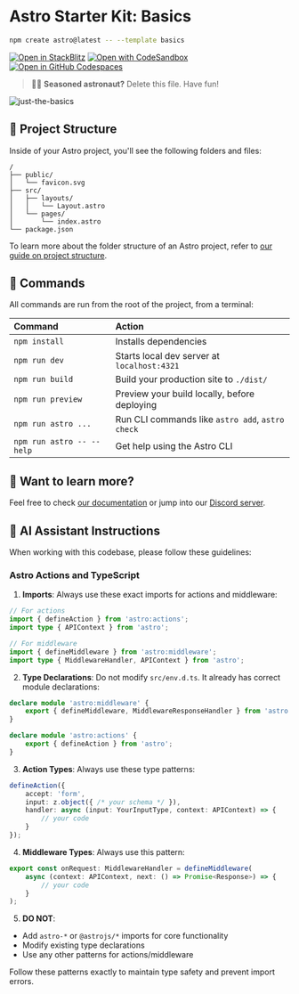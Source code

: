 # Astro Starter Kit: Basics

```sh
npm create astro@latest -- --template basics
```

[![Open in StackBlitz](https://developer.stackblitz.com/img/open_in_stackblitz.svg)](https://stackblitz.com/github/withastro/astro/tree/latest/examples/basics)
[![Open with CodeSandbox](https://assets.codesandbox.io/github/button-edit-lime.svg)](https://codesandbox.io/p/sandbox/github/withastro/astro/tree/latest/examples/basics)
[![Open in GitHub Codespaces](https://github.com/codespaces/badge.svg)](https://codespaces.new/withastro/astro?devcontainer_path=.devcontainer/basics/devcontainer.json)

> 🧑‍🚀 **Seasoned astronaut?** Delete this file. Have fun!

![just-the-basics](https://github.com/withastro/astro/assets/2244813/a0a5533c-a856-4198-8470-2d67b1d7c554)

## 🚀 Project Structure

Inside of your Astro project, you'll see the following folders and files:

```text
/
├── public/
│   └── favicon.svg
├── src/
│   ├── layouts/
│   │   └── Layout.astro
│   └── pages/
│       └── index.astro
└── package.json
```

To learn more about the folder structure of an Astro project, refer to [our guide on project structure](https://docs.astro.build/en/basics/project-structure/).

## 🧞 Commands

All commands are run from the root of the project, from a terminal:

| Command                   | Action                                           |
| :------------------------ | :----------------------------------------------- |
| `npm install`             | Installs dependencies                            |
| `npm run dev`             | Starts local dev server at `localhost:4321`      |
| `npm run build`           | Build your production site to `./dist/`          |
| `npm run preview`         | Preview your build locally, before deploying     |
| `npm run astro ...`       | Run CLI commands like `astro add`, `astro check` |
| `npm run astro -- --help` | Get help using the Astro CLI                     |

## 👀 Want to learn more?

Feel free to check [our documentation](https://docs.astro.build) or jump into our [Discord server](https://astro.build/chat).

## 🤖 AI Assistant Instructions

When working with this codebase, please follow these guidelines:

### Astro Actions and TypeScript

1. **Imports**: Always use these exact imports for actions and middleware:
```typescript
// For actions
import { defineAction } from 'astro:actions';
import type { APIContext } from 'astro';

// For middleware
import { defineMiddleware } from 'astro:middleware';
import type { MiddlewareHandler, APIContext } from 'astro';
```

2. **Type Declarations**: Do not modify `src/env.d.ts`. It already has correct module declarations:
```typescript
declare module 'astro:middleware' {
    export { defineMiddleware, MiddlewareResponseHandler } from 'astro';
}

declare module 'astro:actions' {
    export { defineAction } from 'astro';
}
```

3. **Action Types**: Always use these type patterns:
```typescript
defineAction({
    accept: 'form',
    input: z.object({ /* your schema */ }),
    handler: async (input: YourInputType, context: APIContext) => {
        // your code
    }
});
```

4. **Middleware Types**: Always use this pattern:
```typescript
export const onRequest: MiddlewareHandler = defineMiddleware(
    async (context: APIContext, next: () => Promise<Response>) => {
        // your code
    }
);
```

5. **DO NOT**:
- Add `astro-*` or `@astrojs/*` imports for core functionality
- Modify existing type declarations
- Use any other patterns for actions/middleware

Follow these patterns exactly to maintain type safety and prevent import errors.
